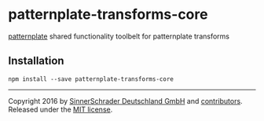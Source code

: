 # patternplate-transforms-core
[patternplate](/sinnerschrader/patternplate) shared functionality toolbelt for patternplate transforms

## Installation
```shell
npm install --save patternplate-transforms-core
```

---
Copyright 2016 by [SinnerSchrader Deutschland GmbH](https://github.com/sinnerschrader) and [contributors](./graphs/contributors). Released under the [MIT license]('./license.md').
